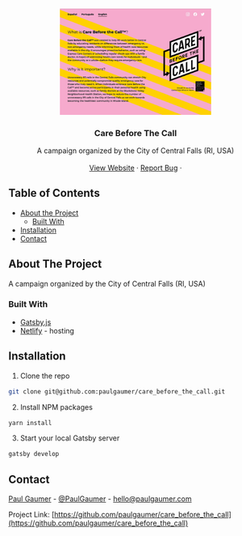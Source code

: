 <!-- PROJECT LOGO -->
<br />
<p align="center">
  <a href="https://github.com/paulgaumer/care_before_the_call">
    <img src="src/images/cbtc.png" alt="Logo" width="300">
  </a>

  <h3 align="center">Care Before The Call</h3>

  <p align="center">
    A campaign organized by the City of Central Falls (RI, USA)
    <br />
    <br />
    <a href="https://care-bf-the-call.netlify.app/">View Website</a>
    ·
    <a href="https://www.paulgaumer.com/#contact-form">Report Bug</a>
    ·
  </p>
</p>

<!-- TABLE OF CONTENTS -->

## Table of Contents

- [About the Project](#about-the-project)
  - [Built With](#built-with)
- [Installation](#installation)
- [Contact](#contact)

<!-- ABOUT THE PROJECT -->

## About The Project

A campaign organized by the City of Central Falls (RI, USA)

### Built With

- [Gatsby.js](https://www.gatsbyjs.com/)
- [Netlify](https://netlify.com) - hosting

<!-- GETTING STARTED -->

## Installation

1. Clone the repo

```sh
git clone git@github.com:paulgaumer/care_before_the_call.git
```

2. Install NPM packages

```sh
yarn install
```

3. Start your local Gatsby server

```sh
gatsby develop
```

<!-- CONTACT -->

## Contact

[Paul Gaumer](https://paulgaumer.com) - [@PaulGaumer](https://twitter.com/@PaulGaumer) - hello@paulgaumer.com

Project Link: [https://github.com/paulgaumer/care_before_the_call](https://github.com/paulgaumer/care_before_the_call)
